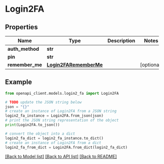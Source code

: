 # Login2FA


## Properties

Name | Type | Description | Notes
------------ | ------------- | ------------- | -------------
**auth_method** | **str** |  | 
**pin** | **str** |  | 
**remember_me** | [**Login2FARememberMe**](Login2FARememberMe.md) |  | [optional] 

## Example

```python
from openapi_client.models.login2_fa import Login2FA

# TODO update the JSON string below
json = "{}"
# create an instance of Login2FA from a JSON string
login2_fa_instance = Login2FA.from_json(json)
# print the JSON string representation of the object
print(Login2FA.to_json())

# convert the object into a dict
login2_fa_dict = login2_fa_instance.to_dict()
# create an instance of Login2FA from a dict
login2_fa_from_dict = Login2FA.from_dict(login2_fa_dict)
```
[[Back to Model list]](../README.md#documentation-for-models) [[Back to API list]](../README.md#documentation-for-api-endpoints) [[Back to README]](../README.md)


